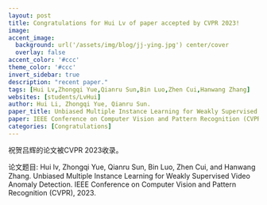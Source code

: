 ```yaml
---
layout: post
title: Congratulations for Hui Lv of paper accepted by CVPR 2023!
image:
accent_image:
  background: url('/assets/img/blog/jj-ying.jpg') center/cover
  overlay: false
accent_color: '#ccc'
theme_color: '#ccc'
invert_sidebar: true
description: "recent paper."
tags: [Hui Lv,Zhongqi Yue,Qianru Sun,Bin Luo,Zhen Cui,Hanwang Zhang]
websites: [students/LvHui]
author: Hui Li, Zhongqi Yue, Qianru Sun.
paper_title: Unbiased Multiple Instance Learning for Weakly Supervised Video Anomaly Detection.
paper: IEEE Conference on Computer Vision and Pattern Recognition (CVPR), 2023.
categories: [Congratulations]
---
```


祝贺吕辉的论文被CVPR 2023收录。

论文题目: Hui lv, Zhongqi Yue, Qianru Sun, Bin Luo, Zhen Cui, and Hanwang Zhang. Unbiased Multiple Instance Learning for Weakly Supervised Video Anomaly Detection. IEEE Conference on Computer Vision and Pattern Recognition (CVPR), 2023.
